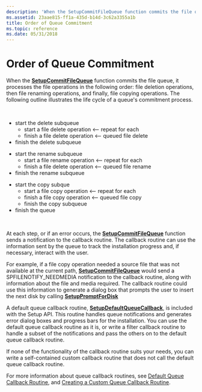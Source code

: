 ```yaml
---
description: 'When the SetupCommitFileQueue function commits the file queue, it processes the file operations in the following order: file deletion operations, then file renaming operations, and finally, file copying operations.'
ms.assetid: 23aae815-ff1a-435d-b14d-3c62a3355a1b
title: Order of Queue Commitment
ms.topic: reference
ms.date: 05/31/2018
---
```


# Order of Queue Commitment

When the [**SetupCommitFileQueue**](/windows/desktop/api/Setupapi/nf-setupapi-setupcommitfilequeuea) function commits the file queue, it processes the file operations in the following order: file deletion operations, then file renaming operations, and finally, file copying operations. The following outline illustrates the life cycle of a queue's commitment process.

 

-   start the delete subqueue
    -   start a file delete operation <-- repeat for each
    -   finish a file delete operation <-- queued file delete
-   finish the delete subqueue

<!-- -->

-   start the rename subqueue
    -   start a file rename operation <-- repeat for each
    -   finish a file delete operation <-- queued file rename
-   finish the rename subqueue

<!-- -->

-   start the copy subque
    -   start a file copy operation <-- repeat for each
    -   finish a file copy operation <-- queued file copy
    -   finish the copy subqueue
-   finish the queue

 

At each step, or if an error occurs, the [**SetupCommitFileQueue**](/windows/desktop/api/Setupapi/nf-setupapi-setupcommitfilequeuea) function sends a notification to the callback routine. The callback routine can use the information sent by the queue to track the installation progress and, if necessary, interact with the user.

For example, if a file copy operation needed a source file that was not available at the current path, [**SetupCommitFileQueue**](/windows/desktop/api/Setupapi/nf-setupapi-setupcommitfilequeuea) would send a SPFILENOTIFY\_NEEDMEDIA notification to the callback routine, along with information about the file and media required. The callback routine could use this information to generate a dialog box that prompts the user to insert the next disk by calling [**SetupPromptForDisk**](/windows/desktop/api/Setupapi/nf-setupapi-setuppromptfordiska)

A default queue callback routine, [**SetupDefaultQueueCallback**](/windows/desktop/api/Setupapi/nf-setupapi-setupdefaultqueuecallbacka), is included with the Setup API. This routine handles queue notifications and generates error dialog boxes and progress bars for the installation. You can use the default queue callback routine as it is, or write a filter callback routine to handle a subset of the notifications and pass the others on to the default queue callback routine.

If none of the functionality of the callback routine suits your needs, you can write a self-contained custom callback routine that does not call the default queue callback routine.

For more information about queue callback routines, see [Default Queue Callback Routine](default-queue-callback-routine.md), and [Creating a Custom Queue Callback Routine](creating-a-custom-queue-callback-routine.md).

 

 



